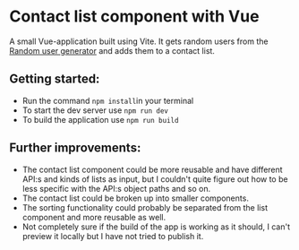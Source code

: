 # Contact list component with Vue

A small Vue-application built using Vite. It gets random users from the [Random user generator](https://randomuser.me/) and adds them to a contact list.

## Getting started:

- Run the command `npm install`in your terminal
- To start the dev server use `npm run dev`
- To build the application use `npm run build`

## Further improvements:

- The contact list component could be more reusable and have different API:s and kinds of lists as input, but I couldn't quite figure out how to be less specific with the API:s object paths and so on.
- The contact list could be broken up into smaller components.
- The sorting functionality could probably be separated from the list component and more reusable as well.
- Not completely sure if the build of the app is working as it should, I can't preview it locally but I have not tried to publish it.
